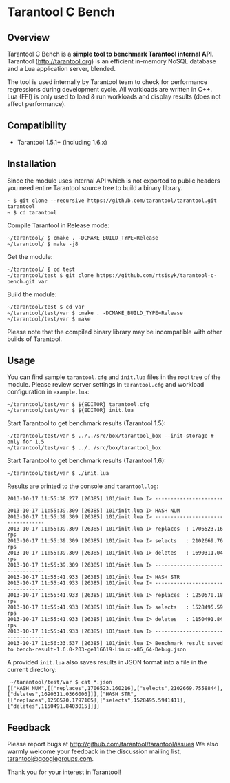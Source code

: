 Tarantool C Bench
=================

## Overview

Tarantool C Bench is a **simple tool to benchmark Tarantool internal API**. Tarantool (http://tarantool.org) is an efficient in-memory NoSQL database and a Lua application server, blended. 

The tool is used internally by Tarantool team to check for performance regressions during development cycle. All workloads are written in C++. Lua (FFI) is only used to load & run workloads and display results (does not affect performance).

## Compatibility

+ Tarantool 1.5.1+ (including 1.6.x)

## Installation

Since the module uses internal API which is not exported to public headers you need entire Tarantool source tree to build a binary library.

    ~ $ git clone --recursive https://github.com/tarantool/tarantool.git tarantool
    ~ $ cd tarantool

Compile Tarantool in Release mode:

    ~/tarantool/ $ cmake . -DCMAKE_BUILD_TYPE=Release
    ~/tarantool/ $ make -j8

Get the module:

    ~/tarantool/ $ cd test
    ~/tarantool/test $ git clone https://github.com/rtsisyk/tarantool-c-bench.git var

Build the module:

    ~/tarantool/test $ cd var
    ~/tarantool/test/var $ cmake . -DCMAKE_BUILD_TYPE=Release
    ~/tarantool/test/var $ make

Please note that the compiled binary library may be incompatible with other builds of Tarantool.

## Usage

You can find sample `tarantool.cfg` and `init.lua` files in the root tree of the module. Please review server settings in `tarantool.cfg` and workload configuration in `example.lua`:

    ~/tarantool/test/var $ ${EDITOR} tarantool.cfg
    ~/tarantool/test/var $ ${EDITOR} init.lua

Start Tarantool to get benchmark results (Tarantool 1.5):

    ~/tarantool/test/var $ ../../src/box/tarantool_box --init-storage # only for 1.5
    ~/tarantool/test/var $ ../../src/box/tarantool_box

Start Tarantool to get benchmark results (Tarantool 1.6):

    ~/tarantool/test/var $ ./init.lua

Results are printed to the console and `tarantool.log`:

```
2013-10-17 11:55:38.277 [26385] 101/init.lua I> ----------------------------------
2013-10-17 11:55:39.309 [26385] 101/init.lua I> HASH NUM
2013-10-17 11:55:39.309 [26385] 101/init.lua I> ----------------------------------
2013-10-17 11:55:39.309 [26385] 101/init.lua I> replaces  : 1706523.16  rps
2013-10-17 11:55:39.309 [26385] 101/init.lua I> selects   : 2102669.76  rps
2013-10-17 11:55:39.309 [26385] 101/init.lua I> deletes   : 1690311.04  rps
2013-10-17 11:55:39.309 [26385] 101/init.lua I> ----------------------------------
2013-10-17 11:55:41.933 [26385] 101/init.lua I> HASH STR
2013-10-17 11:55:41.933 [26385] 101/init.lua I> ----------------------------------
2013-10-17 11:55:41.933 [26385] 101/init.lua I> replaces  : 1250570.18  rps
2013-10-17 11:55:41.933 [26385] 101/init.lua I> selects   : 1528495.59  rps
2013-10-17 11:55:41.933 [26385] 101/init.lua I> deletes   : 1150491.84  rps
2013-10-17 11:55:41.933 [26385] 101/init.lua I> ----------------------------------
2013-10-17 11:56:33.537 [26385] 101/init.lua I> Benchmark result saved to bench-result-1.6.0-203-ge116619-Linux-x86_64-Debug.json
```

A provided `init.lua` also saves results in JSON format into a file in the current directory:

     ~/tarantool/test/var $ cat *.json
    [["HASH NUM",[["replaces",1706523.160216],["selects",2102669.7558844],["deletes",1690311.0366006]]],["HASH STR",[["replaces",1250570.1797105],["selects",1528495.5941411],["deletes",1150491.8403015]]]]


## Feedback

Please report bugs at http://github.com/tarantool/tarantool/issues We also warmly welcome your feedback in the discussion mailing list, tarantool@googlegroups.com.

Thank you for your interest in Tarantool!
